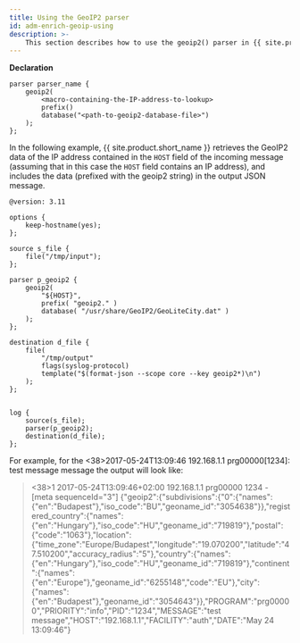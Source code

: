 ```yaml
---
title: Using the GeoIP2 parser
id: adm-enrich-geoip-using
description: >-
	This section describes how to use the geoip2() parser in {{ site.product.short_name }}.
---
```


**Declaration**

```config
parser parser_name {
    geoip2(
        <macro-containing-the-IP-address-to-lookup>
        prefix()
        database("<path-to-geoip2-database-file>")
    );
};
```

In the following example, {{ site.product.short_name }} retrieves the GeoIP2 data of the
IP address contained in the `HOST` field of the incoming message
(assuming that in this case the `HOST` field contains an IP address),
and includes the data (prefixed with the geoip2 string) in the output
JSON message.

```config
@version: 3.11

options {
    keep-hostname(yes);
};

source s_file {
    file("/tmp/input");
};

parser p_geoip2 {
    geoip2(
        "${HOST}",
        prefix( "geoip2." )
        database( "/usr/share/GeoIP2/GeoLiteCity.dat" )
    );
};

destination d_file {
    file(
        "/tmp/output"
        flags(syslog-protocol)
        template("$(format-json --scope core --key geoip2*)\n")
    );
};


log {
    source(s_file);
    parser(p_geoip2);
    destination(d_file);
};
```

For example, for the \<38\>2017-05-24T13:09:46 192.168.1.1
prg00000\[1234\]: test message message the output will look like:

><38>1 2017-05-24T13:09:46+02:00 192.168.1.1 prg00000 1234 - [meta sequenceId="3"] {"geoip2":{"subdivisions":{"0":{"names":{"en":"Budapest"},"iso_code":"BU","geoname_id":"3054638"}},"registered_country":{"names":{"en":"Hungary"},"iso_code":"HU","geoname_id":"719819"},"postal":{"code":"1063"},"location":{"time_zone":"Europe/Budapest","longitude":"19.070200","latitude":"47.510200","accuracy_radius":"5"},"country":{"names":{"en":"Hungary"},"iso_code":"HU","geoname_id":"719819"},"continent":{"names":{"en":"Europe"},"geoname_id":"6255148","code":"EU"},"city":{"names":{"en":"Budapest"},"geoname_id":"3054643"}},"PROGRAM":"prg00000","PRIORITY":"info","PID":"1234","MESSAGE":"test message","HOST":"192.168.1.1","FACILITY":"auth","DATE":"May 24 13:09:46"}
